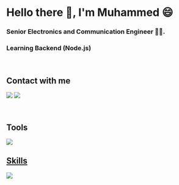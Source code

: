 # Hello there 👋, I'm Muhammed 😄
### Senior Electronics and Communication Engineer 👷‍♂️.
### Learning Backend (Node.js)
<br />

## Contact with me
<p align="left">
  <a href="https://www.linkedin.com/in/muhammedalii9/" target="_blank"><img src="https://skillicons.dev/icons?i=linkedin" /></a>
  <a href="https://x.com/0xmuhammed9" target="_blank"><img src="https://skillicons.dev/icons?i=twitter"></a>  
</p>
</br>

## Tools
<p align="left">
  <a href="https://skillicons.dev"target="_blank">
    <img src="https://skillicons.dev/icons?i=notion,github,obsidian,eclipse,arduino,figma,matlab,vscode"
  </a>
</p>

## Skills
<p align="left">
  <a href="https://skillicons.dev" target="_blank">
    <img src="https://skillicons.dev/icons?i=git,c,html,css,js,cmake" />
  </a>
</p>
